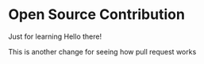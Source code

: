 # Open Source Contribution 
Just for learning
Hello there!

This is another change for seeing how pull request works